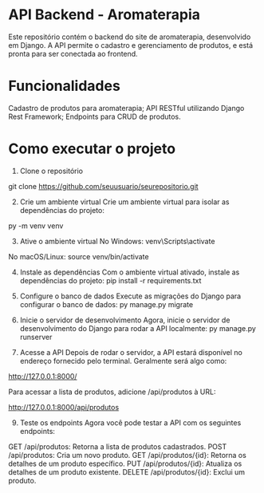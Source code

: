 # API Backend - Aromaterapia

Este repositório contém o backend do site de aromaterapia, desenvolvido em Django. A API permite o cadastro e gerenciamento de produtos, e está pronta para ser conectada ao frontend.

# Funcionalidades
Cadastro de produtos para aromaterapia;
API RESTful utilizando Django Rest Framework;
Endpoints para CRUD de produtos.

# Como executar o projeto

1. Clone o repositório

git clone https://github.com/seuusuario/seurepositorio.git

2. Crie um ambiente virtual
Crie um ambiente virtual para isolar as dependências do projeto:

py -m venv venv

3. Ative o ambiente virtual
No Windows:
venv\Scripts\activate

No macOS/Linux:
source venv/bin/activate

4. Instale as dependências
Com o ambiente virtual ativado, instale as dependências do projeto:
pip install -r requirements.txt

5. Configure o banco de dados
Execute as migrações do Django para configurar o banco de dados:
py manage.py migrate

6. Inicie o servidor de desenvolvimento
Agora, inicie o servidor de desenvolvimento do Django para rodar a API localmente:
py manage.py runserver

8. Acesse a API
Depois de rodar o servidor, a API estará disponível no endereço fornecido pelo terminal. Geralmente será algo como:

http://127.0.0.1:8000/

Para acessar a lista de produtos, adicione /api/produtos à URL:

http://127.0.0.1:8000/api/produtos

9. Teste os endpoints
Agora você pode testar a API com os seguintes endpoints:

GET /api/produtos: Retorna a lista de produtos cadastrados.
POST /api/produtos: Cria um novo produto.
GET /api/produtos/{id}: Retorna os detalhes de um produto específico.
PUT /api/produtos/{id}: Atualiza os detalhes de um produto existente.
DELETE /api/produtos/{id}: Exclui um produto.


